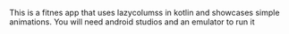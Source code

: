 This is a fitnes app that uses lazycolumss in kotlin and showcases simple animations. You will need android studios and an emulator to run it

